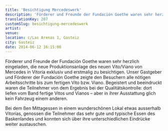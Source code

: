 ```yaml
---
title: 'Besichtigung Mercedeswerk'
description: 'Förderer und Freunde der Fundación Goethe waren sehr herzlich eingeladen, die neue Produktionsanlage des neuen Vito/Viano von Mercedes in Vitoria exklusiv und erstmalig zu besichtigen.'
translationKey: 207
customSlug: besichtigung-mercedeswerk
artist:
venue:
location: c/Las Arenas 1, Gasteiz
city: Gasteiz
date: 2014-06-12 16:15:00
---
```


Förderer und Freunde der Fundación Goethe waren sehr herzlich eingeladen, die neue Produktionsanlage des neuen Vito/Viano von Mercedes in Vitoria exklusiv und erstmalig zu besichtigen. Unser Gastgeber und Förderer der Fundación Goethe zeigte den Besuchern alle nötigen Arbeitsschritte bis zum fertigen Vito bzw. Viano. Begeistert und beeindruckt waren die Teilnehmer von dem Ergebnis bei der Qualitätskontrolle: dort liefen vom Band fertige Vitos und Vianos – aber in ihrer Ausstattung glich kein Fahrzeug einem anderen.

Bei dem ßen Mittagessen in einem wunderschönen Lokal etwas ausserhalb Vitorias, genossen die Teilnehmer das sehr gute und typische Essen des Baskenlandes und konnten sich über ihre unterschiedlichen Eindrücke weiter austauschen.
